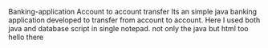 Banking-application
Account to account transfer
Its an simple java banking application developed to transfer from account to account.
Here I  used both java and database script in single notepad.
not only the java but html too
hello there
